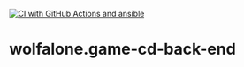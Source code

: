 [![CI with GitHub Actions and ansible](https://github.com/1wolfalone1/wolfalone.game-cd-back-end/actions/workflows/deploy.yml/badge.svg?branch=main)](https://github.com/1wolfalone1/wolfalone.game-cd-back-end/actions/workflows/deploy.yml)
# wolfalone.game-cd-back-end
